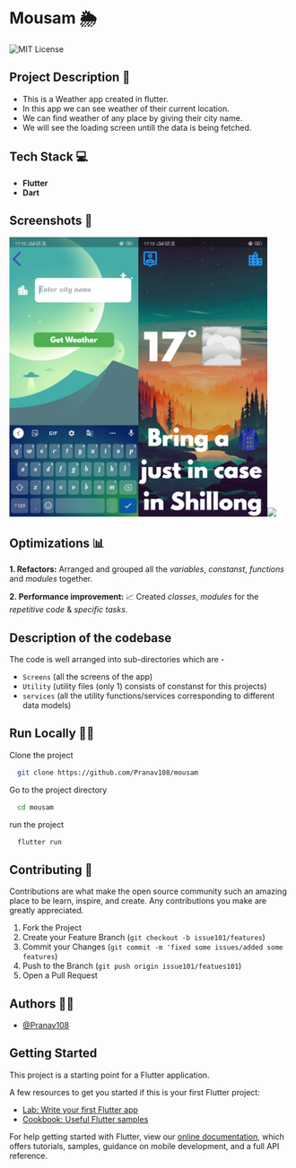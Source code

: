 # Mousam 🌦️

![MIT License](https://img.shields.io/apm/l/atomic-design-ui.svg?)

## Project Description 📑

- This is a Weather app created in flutter.
- In this app we can see weather of their current location.
- We can find weather of any place by giving their city name.
- We will see the loading screen untill the data is being fetched.

## Tech Stack 💻

- **Flutter**
- **Dart**

## Screenshots 📸

<img src="/img/Screenshot1.png" width="230"/><img src="/img/Screenshot2.png" width="230"/><img src="/img/Demo.gif" width="230"/>

## Optimizations 📊

**1. Refactors:**
Arranged and grouped all the _variables_, _constanst_, _functions_ and _modules_ together.

**2. Performance improvement:** 📈
Created _classes_, _modules_ for the _repetitive code_ & _specific tasks_.

## Description of the codebase

The code is well arranged into sub-directories which are -

- `Screens` (all the screens of the app)
- `Utility` (utility files (only 1) consists of constanst for this projects)
- `services` (all the utility functions/services corresponding to different data models)

## Run Locally 🧑‍💻

Clone the project

```bash
  git clone https://github.com/Pranav108/mousam
```

Go to the project directory

```bash
  cd mousam
```

run the project

```bash
  flutter run
```

## Contributing 🤝

Contributions are what make the open source community such an amazing place to be learn, inspire, and create. Any contributions you make are greatly appreciated.

1. Fork the Project
2. Create your Feature Branch (`git checkout -b issue101/features`)
3. Commit your Changes (`git commit -m 'fixed some issues/added some features`)
4. Push to the Branch (`git push origin issue101/featues101`)
5. Open a Pull Request

## Authors 👨‍💻

- [@Pranav108](https://www.github.com/Pranav108)

## Getting Started

This project is a starting point for a Flutter application.

A few resources to get you started if this is your first Flutter project:

- [Lab: Write your first Flutter app](https://flutter.dev/docs/get-started/codelab)
- [Cookbook: Useful Flutter samples](https://flutter.dev/docs/cookbook)

For help getting started with Flutter, view our
[online documentation](https://flutter.dev/docs), which offers tutorials,
samples, guidance on mobile development, and a full API reference.
